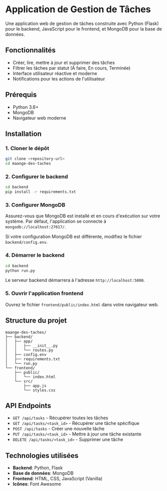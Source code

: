 # Application de Gestion de Tâches

Une application web de gestion de tâches construite avec Python (Flask) pour le backend, JavaScript pour le frontend, et MongoDB pour la base de données.

## Fonctionnalités

- Créer, lire, mettre à jour et supprimer des tâches
- Filtrer les tâches par statut (À faire, En cours, Terminée)
- Interface utilisateur réactive et moderne
- Notifications pour les actions de l'utilisateur

## Prérequis

- Python 3.6+
- MongoDB
- Navigateur web moderne

## Installation

### 1. Cloner le dépôt

```bash
git clone <repository-url>
cd maange-des-taches
```

### 2. Configurer le backend

```bash
cd backend
pip install -r requirements.txt
```

### 3. Configurer MongoDB

Assurez-vous que MongoDB est installé et en cours d'exécution sur votre système.
Par défaut, l'application se connecte à `mongodb://localhost:27017/`.

Si votre configuration MongoDB est différente, modifiez le fichier `backend/config.env`.

### 4. Démarrer le backend

```bash
cd backend
python run.py
```

Le serveur backend démarrera à l'adresse `http://localhost:5000`.

### 5. Ouvrir l'application frontend

Ouvrez le fichier `frontend/public/index.html` dans votre navigateur web.

## Structure du projet

```
maange-des-taches/
├── backend/
│   ├── app/
│   │   ├── __init__.py
│   │   └── routes.py
│   ├── config.env
│   ├── requirements.txt
│   └── run.py
└── frontend/
    ├── public/
    │   └── index.html
    └── src/
        ├── app.js
        └── styles.css
```

## API Endpoints

- `GET /api/tasks` - Récupérer toutes les tâches
- `GET /api/tasks/<task_id>` - Récupérer une tâche spécifique
- `POST /api/tasks` - Créer une nouvelle tâche
- `PUT /api/tasks/<task_id>` - Mettre à jour une tâche existante
- `DELETE /api/tasks/<task_id>` - Supprimer une tâche

## Technologies utilisées

- **Backend**: Python, Flask
- **Base de données**: MongoDB
- **Frontend**: HTML, CSS, JavaScript (Vanilla)
- **Icônes**: Font Awesome 